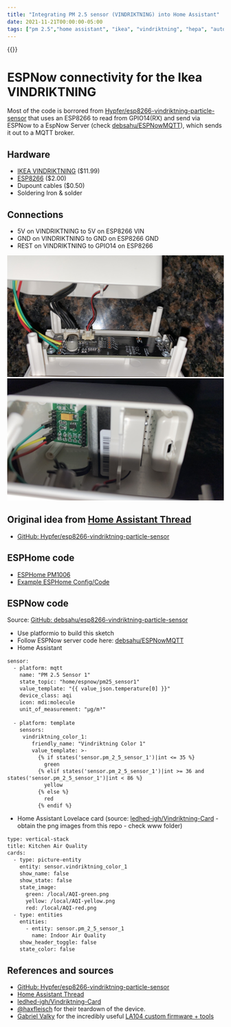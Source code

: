 ```yaml
---
title: "Integrating PM 2.5 sensor (VINDRIKTNING) into Home Assistant"
date: 2021-11-21T00:00:00-05:00
tags: ["pm 2.5","home assistant", "ikea", "vindriktning", "hepa", "automation", 'debashish sahu']
---
```


{{<youtube Bjk7nK1iDIc>}}

# ESPNow connectivity for the Ikea VINDRIKTNING

Most of the code is borrored from [Hypfer/esp8266-vindriktning-particle-sensor](https://github.com/Hypfer/esp8266-vindriktning-particle-sensor) that uses an ESP8266 to read from GPIO14(RX) and send via ESPNow to a EspNow Server (check [debsahu/ESPNowMQTT](https://github.com/debsahu/ESPNowMQTT)), which sends it out to a MQTT broker.

## Hardware

- [IKEA VINDRIKTNING](https://www.ikea.com/us/en/p/vindriktning-air-quality-sensor-60515911/) ($11.99)
- [ESP8266](https://www.espressif.com/products/esp8266-esp-module/) ($2.00)
- Dupount cables ($0.50)
- Soldering Iron & solder

## Connections

- 5V on VINDRIKTNING to 5V on ESP8266 VIN
- GND on VINDRIKTNING to GND on ESP8266 GND
- REST on VINDRIKTNING to GPIO14 on ESP8266

![Solder_Points](https://github.com/debsahu/esp8266-vindriktning-particle-sensor/raw/master/img/solder_points.jpg)
![ESP8266](https://github.com/debsahu/esp8266-vindriktning-particle-sensor/raw/master/img/esp8266.jpg)

## Original idea from [Home Assistant Thread](https://community.home-assistant.io/t/ikea-vindriktning-air-quality-sensor/324599)

- [GitHub: Hypfer/esp8266-vindriktning-particle-sensor](https://github.com/Hypfer/esp8266-vindriktning-particle-sensor)

## ESPHome code

- [ESPHome PM1006](https://esphome.io/components/sensor/pm1006.html)
- [Example ESPHome Config/Code](https://gist.github.com/debsahu/eefa64dcc57a64496bdc5b9310e0aeaf)

## ESPNow code

Source: [GitHub: debsahu/esp8266-vindriktning-particle-sensor](https://github.com/debsahu/esp8266-vindriktning-particle-sensor/tree/08fff3e412e080ccad8575d2b98f2af3461c105e)

- Use platformio to build this sketch
- Follow ESPNow server code here: [debsahu/ESPNowMQTT](https://github.com/debsahu/ESPNowMQTT)
- Home Assistant

```
sensor:
  - platform: mqtt
    name: "PM 2.5 Sensor 1"
    state_topic: "home/espnow/pm25_sensor1"
    value_template: "{{ value_json.temperature[0] }}"
    device_class: aqi
    icon: mdi:molecule
    unit_of_measurement: "µg/m³"

  - platform: template
    sensors:
     vindriktning_color_1:
        friendly_name: "Vindriktning Color 1"
        value_template: >-
          {% if states('sensor.pm_2_5_sensor_1')|int <= 35 %}
            green
          {% elif states('sensor.pm_2_5_sensor_1')|int >= 36 and states('sensor.pm_2_5_sensor_1')|int < 86 %}
            yellow
          {% else %}
            red
          {% endif %}
```

- Home Assistant Lovelace card (source: [ledhed-jgh/Vindriktning-Card](https://github.com/ledhed-jgh/Vindriktning-Card) - obtain the png images from this repo - check www folder)

```
type: vertical-stack
title: Kitchen Air Quality
cards:
  - type: picture-entity
    entity: sensor.vindriktning_color_1
    show_name: false
    show_state: false
    state_image:
      green: /local/AQI-green.png
      yellow: /local/AQI-yellow.png
      red: /local/AQI-red.png
  - type: entities
    entities:
      - entity: sensor.pm_2_5_sensor_1
        name: Indoor Air Quality
    show_header_toggle: false
    state_color: false
```

## References and sources

- [GitHub: Hypfer/esp8266-vindriktning-particle-sensor](https://github.com/Hypfer/esp8266-vindriktning-particle-sensor)
- [Home Assistant Thread](https://community.home-assistant.io/t/ikea-vindriktning-air-quality-sensor/324599)
- [ledhed-jgh/Vindriktning-Card](https://github.com/ledhed-jgh/Vindriktning-Card)
- [@haxfleisch](https://twitter.com/haxfleisch) for their teardown of the device.
- [Gabriel Valky](https://github.com/gabonator) for the incredibly useful [LA104 custom firmware + tools](https://github.com/gabonator/LA104)